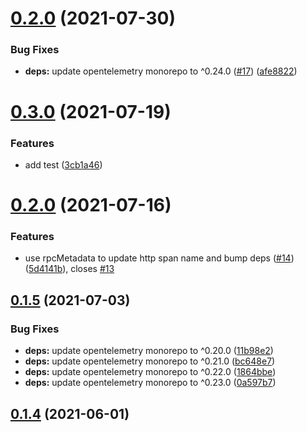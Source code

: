 # [0.2.0](https://github.com/zcong1993/opentelemetry-instrumentation-egg/compare/v0.3.0...v0.2.0) (2021-07-30)

### Bug Fixes

- **deps:** update opentelemetry monorepo to ^0.24.0 ([#17](https://github.com/zcong1993/opentelemetry-instrumentation-egg/issues/17)) ([afe8822](https://github.com/zcong1993/opentelemetry-instrumentation-egg/commit/afe8822687601a11f385e6846fb3fd40462985c2))

# [0.3.0](https://github.com/zcong1993/opentelemetry-instrumentation-egg/compare/v0.2.0...v0.3.0) (2021-07-19)

### Features

- add test ([3cb1a46](https://github.com/zcong1993/opentelemetry-instrumentation-egg/commit/3cb1a46291a7c4bc19ec5157f73fca24474528bb))

# [0.2.0](https://github.com/zcong1993/opentelemetry-instrumentation-egg/compare/v0.1.5...v0.2.0) (2021-07-16)

### Features

- use rpcMetadata to update http span name and bump deps ([#14](https://github.com/zcong1993/opentelemetry-instrumentation-egg/issues/14)) ([5d4141b](https://github.com/zcong1993/opentelemetry-instrumentation-egg/commit/5d4141b34bcd70e3fec9df16756e4f49fba8b662)), closes [#13](https://github.com/zcong1993/opentelemetry-instrumentation-egg/issues/13)

## [0.1.5](https://github.com/zcong1993/opentelemetry-instrumentation-egg/compare/v0.1.4...v0.1.5) (2021-07-03)

### Bug Fixes

- **deps:** update opentelemetry monorepo to ^0.20.0 ([11b98e2](https://github.com/zcong1993/opentelemetry-instrumentation-egg/commit/11b98e2c76a978823c8aaf9441e4d0d76572e73e))
- **deps:** update opentelemetry monorepo to ^0.21.0 ([bc648e7](https://github.com/zcong1993/opentelemetry-instrumentation-egg/commit/bc648e75023cdac6c85e3c49f3f37ecf12bdebe2))
- **deps:** update opentelemetry monorepo to ^0.22.0 ([1864bbe](https://github.com/zcong1993/opentelemetry-instrumentation-egg/commit/1864bbe6bfececa210b31985962a2958ac40b3ac))
- **deps:** update opentelemetry monorepo to ^0.23.0 ([0a597b7](https://github.com/zcong1993/opentelemetry-instrumentation-egg/commit/0a597b7d9efa76e70f502b55a23263c97955901b))

## [0.1.4](https://github.com/zcong1993/opentelemetry-instrumentation-egg/compare/v0.1.3...v0.1.4) (2021-06-01)
